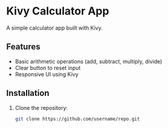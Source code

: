 # Kivy Calculator App

A simple calculator app built with Kivy.

## Features
- Basic arithmetic operations (add, subtract, multiply, divide)
- Clear button to reset input
- Responsive UI using Kivy

## Installation
1. Clone the repository:
   ```bash
   git clone https://github.com/username/repo.git
